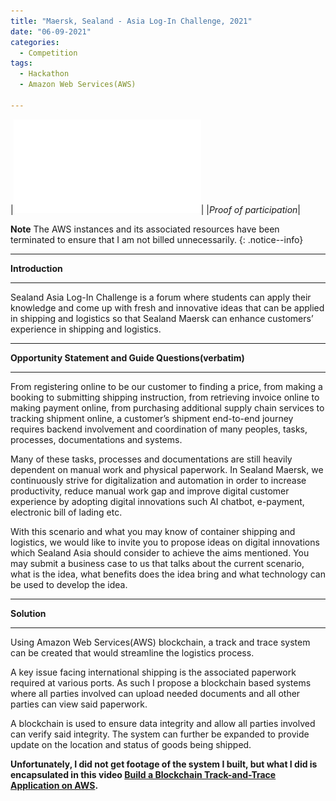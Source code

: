 ```yaml
---
title: "Maersk, Sealand - Asia Log-In Challenge, 2021"
date: "06-09-2021"
categories:
  - Competition
tags:
  - Hackathon
  - Amazon Web Services(AWS)

---
```


|![proof](/assets/images/Hackathon-SeaLand-2021/SeaLand_KhiuKimHong.pdf)|
|<em>Proof of participation</em>|

**Note** The AWS instances and its associated resources have been terminated to ensure that I am not billed unnecessarily.
{: .notice--info}

***

<strong>Introduction</strong>

***

Sealand Asia Log-In Challenge is a forum where students can apply their knowledge and come up with fresh and innovative ideas that can be applied in shipping and logistics so that Sealand Maersk can enhance customers’ experience in shipping and logistics. 

***

<strong>Opportunity Statement and Guide Questions(verbatim)</strong>

***

From registering online to be our customer to finding a price, from making a booking to submitting shipping instruction, from retrieving invoice online to making payment online, from purchasing additional supply chain services to tracking shipment online, a customer’s shipment end-to-end journey requires backend involvement and coordination of many peoples, tasks, processes, documentations and systems.

Many of these tasks, processes and documentations are still heavily dependent on manual work and physical paperwork. In Sealand Maersk, we continuously strive for digitalization and automation in order to increase productivity, reduce manual work gap and improve digital customer experience by adopting digital innovations such AI chatbot, e-payment, electronic bill of lading etc.

With this scenario and what you may know of container shipping and logistics, we would like to invite you to propose ideas on digital innovations which Sealand Asia should consider to achieve the aims mentioned. You may submit a business case to us that talks about the current scenario, what is the idea, what benefits does the idea bring and what technology can be used to develop the idea. 

***

<strong>Solution</strong>

***

Using Amazon Web Services(AWS) blockchain, a track and trace system can be created that would streamline the logistics process.

A key issue facing international shipping is the associated paperwork required at various ports. As such I propose a blockchain based systems where all parties involved can upload needed documents and all other parties can view said paperwork. 

A blockchain is used to ensure data integrity and allow all parties involved can verify said integrity. The system can further be expanded to provide update on the location and status of goods being shipped. 

<strong>Unfortunately, I did not get footage of the system I built, but what I did is encapsulated in this video <a href="https://www.youtube.com/watch?v=x-AjS-WuF2Q">
Build a Blockchain Track-and-Trace Application on AWS</a>. </strong>